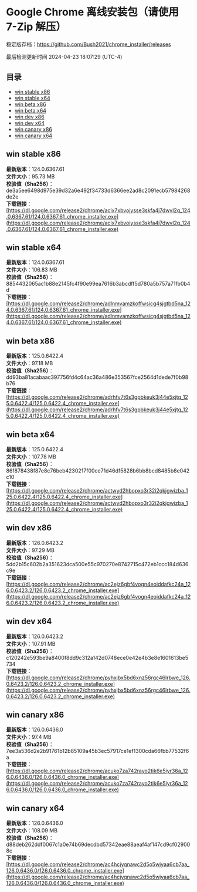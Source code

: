 # Google Chrome 离线安装包（请使用 7-Zip 解压）
稳定版存档：<https://github.com/Bush2021/chrome_installer/releases>

最后检测更新时间
2024-04-23 18:07:29 (UTC-4)


## 目录
* [win stable x86](https://github.com/Bush2021/chrome_installer?tab=readme-ov-file#win-stable-x86)
* [win stable x64](https://github.com/Bush2021/chrome_installer?tab=readme-ov-file#win-stable-x64)
* [win beta x86](https://github.com/Bush2021/chrome_installer?tab=readme-ov-file#win-beta-x86)
* [win beta x64](https://github.com/Bush2021/chrome_installer?tab=readme-ov-file#win-beta-x64)
* [win dev x86](https://github.com/Bush2021/chrome_installer?tab=readme-ov-file#win-dev-x86)
* [win dev x64](https://github.com/Bush2021/chrome_installer?tab=readme-ov-file#win-dev-x64)
* [win canary x86](https://github.com/Bush2021/chrome_installer?tab=readme-ov-file#win-canary-x86)
* [win canary x64](https://github.com/Bush2021/chrome_installer?tab=readme-ov-file#win-canary-x64)

## win stable x86
**最新版本**：124.0.6367.61  
**文件大小**：95.73 MB  
**校验值（Sha256）**：de3a5ee6498d975e39d32a6e492f34733d6366ee2ad8c2091ecb57984268de2e  
**下载链接**：[https://dl.google.com/release2/chrome/aclx7xbvojysse3skfa4j7dwvl2q_124.0.6367.61/124.0.6367.61_chrome_installer.exe](https://dl.google.com/release2/chrome/aclx7xbvojysse3skfa4j7dwvl2q_124.0.6367.61/124.0.6367.61_chrome_installer.exe)  

## win stable x64
**最新版本**：124.0.6367.61  
**文件大小**：106.83 MB  
**校验值（Sha256）**：8854432065ac1b88e2145fc4f90e99ea7616b3abcdff5d780a5b757a71fb0b4d  
**下载链接**：[https://dl.google.com/release2/chrome/adlnmvamzkoffwsicg4sjgtbd5na_124.0.6367.61/124.0.6367.61_chrome_installer.exe](https://dl.google.com/release2/chrome/adlnmvamzkoffwsicg4sjgtbd5na_124.0.6367.61/124.0.6367.61_chrome_installer.exe)  

## win beta x86
**最新版本**：125.0.6422.4  
**文件大小**：97.18 MB  
**校验值（Sha256）**：dd93ba81acabaac397756fd4c64ac36a486e353567fce2564d1dede7f0b98b76  
**下载链接**：[https://dl.google.com/release2/chrome/adrhfv7t6s3gpbkeuk3j44e5xjtq_125.0.6422.4/125.0.6422.4_chrome_installer.exe](https://dl.google.com/release2/chrome/adrhfv7t6s3gpbkeuk3j44e5xjtq_125.0.6422.4/125.0.6422.4_chrome_installer.exe)  

## win beta x64
**最新版本**：125.0.6422.4  
**文件大小**：107.78 MB  
**校验值（Sha256）**：86f878438f87e8c76beb4230217f00ce71d46df5828b6bb8bcd8485b8e042c10  
**下载链接**：[https://dl.google.com/release2/chrome/actwyd2hbopxo3r32i2qkjgwizba_125.0.6422.4/125.0.6422.4_chrome_installer.exe](https://dl.google.com/release2/chrome/actwyd2hbopxo3r32i2qkjgwizba_125.0.6422.4/125.0.6422.4_chrome_installer.exe)  

## win dev x86
**最新版本**：126.0.6423.2  
**文件大小**：97.29 MB  
**校验值（Sha256）**：5dd2b15c602b2a351623dca500e55c970270e8742715c472eb1ccc184d636c9e  
**下载链接**：[https://dl.google.com/release2/chrome/ac2ejz6gbf4vogn4eoiddafkc24a_126.0.6423.2/126.0.6423.2_chrome_installer.exe](https://dl.google.com/release2/chrome/ac2ejz6gbf4vogn4eoiddafkc24a_126.0.6423.2/126.0.6423.2_chrome_installer.exe)  

## win dev x64
**最新版本**：126.0.6423.2  
**文件大小**：107.91 MB  
**校验值（Sha256）**：c120242e593be9a8400f8dd9c312a142d0748ece0e42e4b3e8e1601613be5734  
**下载链接**：[https://dl.google.com/release2/chrome/pyhxjbx5bd6xnz56rgc46lrbwe_126.0.6423.2/126.0.6423.2_chrome_installer.exe](https://dl.google.com/release2/chrome/pyhxjbx5bd6xnz56rgc46lrbwe_126.0.6423.2/126.0.6423.2_chrome_installer.exe)  

## win canary x86
**最新版本**：126.0.6436.0  
**文件大小**：97.4 MB  
**校验值（Sha256）**：7ee3a536d2e2b91761b12b85109a45b3ec57917ce1ef1300cda66fbb77532f6a  
**下载链接**：[https://dl.google.com/release2/chrome/acuko7za742rayo2tik6e5iyr36a_126.0.6436.0/126.0.6436.0_chrome_installer.exe](https://dl.google.com/release2/chrome/acuko7za742rayo2tik6e5iyr36a_126.0.6436.0/126.0.6436.0_chrome_installer.exe)  

## win canary x64
**最新版本**：126.0.6436.0  
**文件大小**：108.09 MB  
**校验值（Sha256）**：d88deb262ddf0067c1a0e74b69decdbd57342eae88aeaf4af147cd9cf029008c  
**下载链接**：[https://dl.google.com/release2/chrome/ac4hcjyqnawc2d5o5wjyaa6cb7aa_126.0.6436.0/126.0.6436.0_chrome_installer.exe](https://dl.google.com/release2/chrome/ac4hcjyqnawc2d5o5wjyaa6cb7aa_126.0.6436.0/126.0.6436.0_chrome_installer.exe)  

